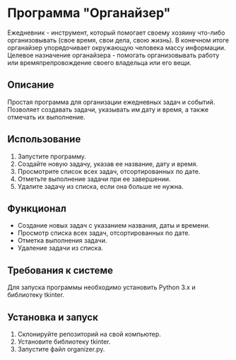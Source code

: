 # Программа "Органайзер"
Ежедневник - инструмент, который помогает своему хозяину что-либо организовывать (свое время, свои дела, свою жизнь). В конечном итоге органайзер упорядочивает окружающую человека массу информации. Целевое назначение органайзера - помогать организовывать работу или времяпрепровождение своего владельца или его вещи.
## Описание

Простая программа для организации ежедневных задач и событий. Позволяет создавать задачи, указывать им дату и время, а также отмечать их выполнение.

## Использование

1. Запустите программу.
2. Создайте новую задачу, указав ее название, дату и время.
3. Просмотрите список всех задач, отсортированных по дате.
4. Отметьте выполнение задачи при ее завершении.
5. Удалите задачу из списка, если она больше не нужна.

## Функционал

- Создание новых задач с указанием названия, даты и времени.
- Просмотр списка всех задач, отсортированных по дате.
- Отметка выполнения задачи.
- Удаление задачи из списка.

## Требования к системе

Для запуска программы необходимо установить Python 3.x и библиотеку tkinter.

## Установка и запуск

1. Склонируйте репозиторий на свой компьютер.
2. Установите библиотеку tkinter.
3. Запустите файл organizer.py.
